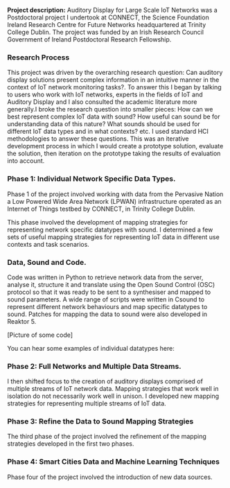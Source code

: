 **Project description:**
Auditory Display for Large Scale IoT Networks was a Postdoctoral project I undertook at CONNECT, the Science Foundation Ireland Research Centre for Future Networks headquartered at Trinity College Dublin. The project was funded by an Irish Research Council Government of Ireland Postdoctoral Research Fellowship.

### Research Process

This project was driven by the overarching research question: Can auditory display solutions present complex information in an intuitive manner in the context of IoT network monitoring tasks?. To answer this I began by talking to users who work with IoT networks, experts in the fields of IoT and Auditory Display and I also consulted the academic literature more generally.I broke the research question into smaller pieces: How can we best represent complex IoT data with sound? How useful can sound be for understanding data of this nature? What sounds should be used for different IoT data types and in what contexts? etc.
I used standard HCI methodologies to answer these questions. This was an iterative development process in which I would create a prototype solution, evaluate the solution, then iteration on the prototype taking the results of evaluation into account.

### Phase 1: Individual Network Specific Data Types.

Phase 1 of the project involved working with data from the Pervasive Nation a Low Powered Wide Area Network (LPWAN) infrastructure operated as an Internet of Things testbed by CONNECT, in Trinity College Dublin.

This phase involved the development of mapping strategies for representing network specific datatypes with sound. I determined a few sets of useful mapping strategies for representing IoT data in different use contexts and task scenarios.

### Data, Sound and Code.

Code was written in Python to retrieve network data from the server, analyse it, structure it and translate using the Open Sound Control (OSC) protocol so that it was ready to be sent to a synthesiser and mapped to sound parameters.
A wide range of scripts were written in Csound to represent different network behaviours and map specific datatypes to sound. Patches for mapping the data to sound were also developed in Reaktor 5.

[Picture of some code]

You can hear some examples of individual datatypes here:

### Phase 2: Full Networks and Multiple Data Streams.

I then shifted focus to the creation of auditory displays comprised of multiple streams of IoT network data. Mapping strategies that work well in isolation do not necessarily work well in unison. I developed new mapping strategies for representing multiple streams of IoT data.

### Phase 3: Refine the Data to Sound Mapping Strategies
The third phase of the project involved the refinement of the mapping strategies developed in the first two phases.

### Phase 4: Smart Cities Data and Machine Learning Techniques
Phase four of the project involved the introduction of new data sources.
